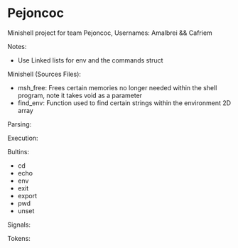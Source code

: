 # Pejoncoc
Minishell project for team Pejoncoc, Usernames: Amalbrei &amp;&amp; Cafriem

Notes:
- Use Linked lists for env and the commands struct

Minishell (Sources Files):
- msh_free: Frees certain memories no longer needed within the shell program, note it takes void as a parameter
- find_env: Function used to find certain strings within the environment 2D array

Parsing:

Execution:

Bultins:
- cd
- echo
- env
- exit
- export
- pwd
- unset

Signals:

Tokens:
